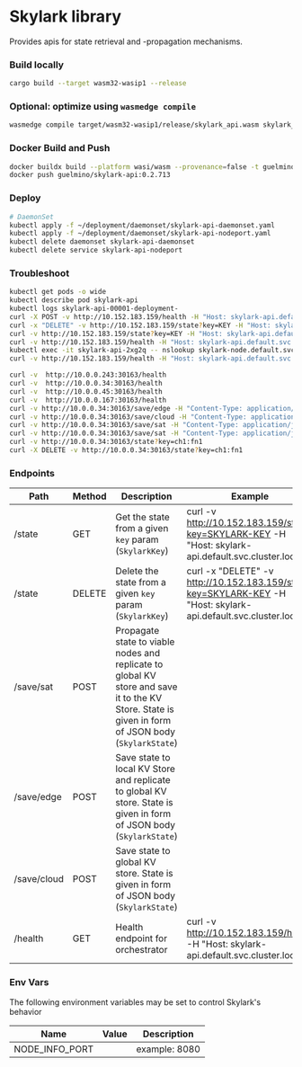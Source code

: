 # Skylark library
Provides apis for state retrieval and -propagation mechanisms. 

### Build locally
```bash
cargo build --target wasm32-wasip1 --release
```

### Optional: optimize using `wasmedge compile`
```bash
wasmedge compile target/wasm32-wasip1/release/skylark_api.wasm skylark_api.wasm
```

### Docker Build and Push
```bash
docker buildx build --platform wasi/wasm --provenance=false -t guelmino/skylark-api:0.2.713 .
docker push guelmino/skylark-api:0.2.713
```

### Deploy
```bash
# DaemonSet
kubectl apply -f ~/deployment/daemonset/skylark-api-daemonset.yaml
kubectl apply -f ~/deployment/daemonset/skylark-api-nodeport.yaml
kubectl delete daemonset skylark-api-daemonset
kubectl delete service skylark-api-nodeport
```

### Troubleshoot
```bash
kubectl get pods -o wide
kubectl describe pod skylark-api
kubectl logs skylark-api-00001-deployment-
curl -X POST -v http://10.152.183.159/health -H "Host: skylark-api.default.svc.cluster.local" -d "skldfjerg"
curl -x "DELETE" -v http://10.152.183.159/state?key=KEY -H "Host: skylark-api.default.svc.cluster.local"
curl -v http://10.152.183.159/state?key=KEY -H "Host: skylark-api.default.svc.cluster.local"
curl -v http://10.152.183.159/health -H "Host: skylark-api.default.svc.cluster.local"
kubectl exec -it skylark-api-2xg2q -- nslookup skylark-node.default.svc.cluster.local
curl -v http://10.152.183.159/health -H "Host: skylark-api.default.svc.cluster.local"

curl -v  http://10.0.0.243:30163/health
curl -v  http://10.0.0.34:30163/health
curl -v  http://10.0.0.45:30163/health
curl -v  http://10.0.0.167:30163/health
curl -v http://10.0.0.34:30163/save/edge -H "Content-Type: application/json" -d '{"key": {"chain_id": "ch1","fn_name": "fn1"},"value": "V0.2.713E"}'
curl -v http://10.0.0.34:30163/save/cloud -H "Content-Type: application/json" -d '{"key": {"chain_id": "ch1","fn_name": "fn1"},"value": "V0.2.713C"}'
curl -v http://10.0.0.34:30163/save/sat -H "Content-Type: application/json" -d '{"key": {"chain_id": "ch1","fn_name": "fn1"},"value": "V0.2.713S"}'
curl -v http://10.0.0.34:30163/save/sat -H "Content-Type: application/json" -d '{"key":{"chain_id":"78599338-10aa-41be-961e-227d91b690be","fn_name":"ex_preprocess"},"value":"11b430a1795c0608903b6d6f4ff2565b32c3456c0ddc74ad4ef2fc92205b211a"}'
curl -v http://10.0.0.34:30163/state?key=ch1:fn1
curl -X DELETE -v http://10.0.0.34:30163/state?key=ch1:fn1
```

### Endpoints

| Path        | Method | Description                                                                                                                                        | Example                                                                                                          |
|-------------|--------|----------------------------------------------------------------------------------------------------------------------------------------------------|------------------------------------------------------------------------------------------------------------------|
| /state      | GET    | Get the state from a given `key` param (`SkylarkKey`)                                                                                              | curl -v http://10.152.183.159/state?key=SKYLARK-KEY -H "Host: skylark-api.default.svc.cluster.local"             | 
| /state      | DELETE | Delete the state from a given `key` param (`SkylarkKey`)                                                                                           | curl -x "DELETE" -v http://10.152.183.159/state?key=SKYLARK-KEY -H "Host: skylark-api.default.svc.cluster.local" | 
| /save/sat   | POST   | Propagate state to viable nodes and replicate to global KV store and save it to the KV Store. State is given in form of JSON body (`SkylarkState`) |                                                                                                                  |
| /save/edge  | POST   | Save state to local KV Store and replicate to global KV store. State is given in form of JSON body (`SkylarkState`)                                |                                                                                                                  |
| /save/cloud | POST   | Save state to global KV store. State is given in form of JSON body (`SkylarkState`)                                                                |                                                                                                                  |
| /health     | GET    | Health endpoint for orchestrator                                                                                                                   | curl -v http://10.152.183.159/health -H "Host: skylark-api.default.svc.cluster.local"                            |

### Env Vars
The following environment variables may be set to control Skylark's behavior

| Name           | Value         | Description                                            |
|----------------|---------------|--------------------------------------------------------|
| NODE_INFO_PORT | <port number> | example: 8080 |   
